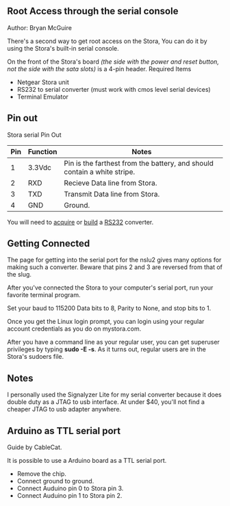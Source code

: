 ## Root Access through the serial console

Author: Bryan McGuire

There's a second way to get root access on the Stora, You can do it by using the Stora's built-in serial console.

On the front of the Stora's board *(the side with the power and reset button, not the side with the sata slots)* is a 4-pin header.
Required Items

- Netgear Stora unit
- RS232 to serial converter (must work with cmos level serial devices)
- Terminal Emulator

## Pin out

Stora serial Pin Out

Pin | Function | Notes
----|----------|------
1 | 3.3Vdc | Pin is the farthest from the battery, and should contain a white stripe.
2 | RXD    | Recieve Data line from Stora.
3 | TXD    | Transmit Data line from Stora.
4 | GND    | Ground.

You will need to [acquire](http://www.usconverters.com/?gclid=CLiU5NjCn6ECFdFW2god0iyUxA) or [build](http://www.lammertbies.nl/comm/info/RS-232_null_modem.html) a [RS232](http://en.wikipedia.org/wiki/RS-232) converter.

## Getting Connected

The page for getting into the serial port for the nslu2 gives many options for making such a converter. Beware that pins 2 and 3 are reversed from that of the slug.

After you've connected the Stora to your computer's serial port, run your favorite terminal program.

Set your baud to 115200 Data bits to 8, Parity to None, and stop bits to 1.

Once you get the Linux login prompt, you can login using your regular account credentials as you do on mystora.com.

After you have a command line as your regular user, you can get superuser privileges by typing **sudo -E -s**. As it turns out, regular users are in the Stora's sudoers file.

## Notes

I personally used the Signalyzer Lite for my serial converter because it does double duty as a JTAG to usb interface. At under $40, you'll not find a cheaper JTAG to usb adapter anywhere.

## Arduino as TTL serial port

Guide by CableCat.

It is possible to use a Arduino board as a TTL serial port.

- Remove the chip.
- Connect ground to ground.
- Connect Auduino pin 0 to Stora pin 3.
- Connect Auduino pin 1 to Stora pin 2.
